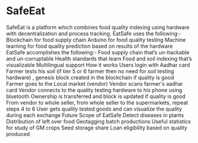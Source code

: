 # SafeEat
SafeEat is a platform which combines food quality indexing using hardware with decentralization and process tracking.
EatSafe uses the following:-
Blockchain for food supply chain
 Arduino for food quality testing
 Machine learning for food quality prediction based on results of the hardware
 EatSafe accomplishes the following:-
Food supply chain that’s un-hackable and un-corruptable
 Health standards that learn
 Food and soil indexing that’s visualizable
 Multilingual support
 How it works
Users login with Aadhar card
Farmer tests his soil (if tier 5 or 6 farmer then no need for soil testing hardware) , genesis block created in the blockchain if quality is good
Farmer goes to the Local market (vendor)
Vendor scans farmer's aadhar card
Vendor connects to the quality testing hardware to his phone using bluetooth
Ownership is transferred and block is updated if quality is good
From vendor to whole seller, from whole seller to the supermarkets, repeat steps 4 to 6
User gets quality tested goods and can visualize the quality during each exchange
Future Scope of EatSafe
Detect diseases in plants
Distribution of left over food
Geotagging batch productions
Useful statistics for study of GM crops
Seed storage share
Loan eligibility based on quality produced

